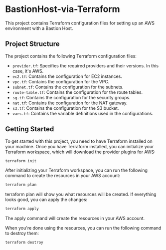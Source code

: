 # BastionHost-via-Terraform

This project contains Terraform configuration files for setting up an AWS environment with a Bastion Host.

## Project Structure

The project contains the following Terraform configuration files:

- `provider.tf`: Specifies the required providers and their versions. In this case, it's AWS.
- `ec2.tf`: Contains the configuration for EC2 instances.
- `vpc.tf`: Contains the configuration for the VPC.
- `subnet.tf`: Contains the configuration for the subnets.
- `route-table.tf`: Contains the configuration for the route tables.
- `sg.tf`: Contains the configuration for the security groups.
- `nat.tf`: Contains the configuration for the NAT gateway.
- `s3.tf`: Contains the configuration for the S3 bucket.
- `vars.tf`: Contains the variable definitions used in the configurations.

## Getting Started

To get started with this project, you need to have Terraform installed on your machine. Once you have Terraform installed, you can initialize your Terraform workspace, which will download the provider plugins for AWS:

```sh
terraform init
```
After initializing your Terraform workspace, you can run the following command to create the resources in your AWS account:

```sh
terraform plan 
```
terraform plan will show you what resources will be created. If everything looks good, you can apply the changes:

```sh
terraform apply
```
The apply command will create the resources in your AWS account.

When you're done using the resources, you can run the following command to destroy them:

```sh
terraform destroy
```